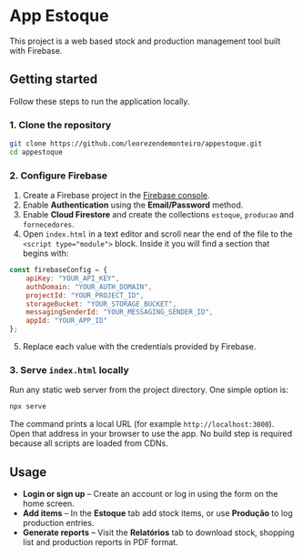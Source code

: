 # App Estoque

This project is a web based stock and production management tool built with Firebase.

## Getting started

Follow these steps to run the application locally.

### 1. Clone the repository

```bash
git clone https://github.com/leorezendemonteiro/appestoque.git
cd appestoque
```

### 2. Configure Firebase

1. Create a Firebase project in the [Firebase console](https://console.firebase.google.com/).
2. Enable **Authentication** using the **Email/Password** method.
3. Enable **Cloud Firestore** and create the collections `estoque`, `producao` and `fornecedores`.
4. Open `index.html` in a text editor and scroll near the end of the file to the `<script type="module">` block. Inside it you will find a section that begins with:

```javascript
const firebaseConfig = {
    apiKey: "YOUR_API_KEY",
    authDomain: "YOUR_AUTH_DOMAIN",
    projectId: "YOUR_PROJECT_ID",
    storageBucket: "YOUR_STORAGE_BUCKET",
    messagingSenderId: "YOUR_MESSAGING_SENDER_ID",
    appId: "YOUR_APP_ID"
};
```

5. Replace each value with the credentials provided by Firebase.

### 3. Serve `index.html` locally

Run any static web server from the project directory. One simple option is:

```bash
npx serve
```

The command prints a local URL (for example `http://localhost:3000`). Open that address in your browser to use the app. No build step is required because all scripts are loaded from CDNs.

## Usage

- **Login or sign up** – Create an account or log in using the form on the home screen.
- **Add items** – In the **Estoque** tab add stock items, or use **Produção** to log production entries.
- **Generate reports** – Visit the **Relatórios** tab to download stock, shopping list and production reports in PDF format.
